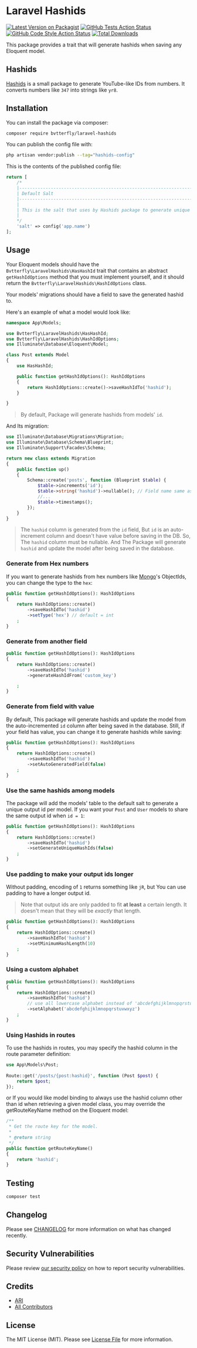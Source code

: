 # Laravel Hashids

[![Latest Version on Packagist](https://img.shields.io/packagist/v/bvtterfly/laravel-hashids.svg?style=flat-square)](https://packagist.org/packages/bvtterfly/laravel-hashids)
[![GitHub Tests Action Status](https://img.shields.io/github/workflow/status/bvtterfly/laravel-hashids/run-tests?label=tests)](https://github.com/bvtterfly/laravel-hashids/actions?query=workflow%3Arun-tests+branch%3Amain)
[![GitHub Code Style Action Status](https://img.shields.io/github/workflow/status/bvtterfly/laravel-hashids/Check%20&%20fix%20styling?label=code%20style)](https://github.com/bvtterfly/laravel-hashids/actions?query=workflow%3A"Check+%26+fix+styling"+branch%3Amain)
[![Total Downloads](https://img.shields.io/packagist/dt/bvtterfly/laravel-hashids.svg?style=flat-square)](https://packagist.org/packages/bvtterfly/laravel-hashids)

This package provides a trait that will generate hashids when saving any Eloquent model.
 
## Hashids

[Hashids](https://github.com/vinkla/hashids) is a small package to generate YouTube-like IDs from numbers. It converts numbers like `347` into strings like `yr8`.

## Installation

You can install the package via composer:

```bash
composer require bvtterfly/laravel-hashids
```

You can publish the config file with:

```bash
php artisan vendor:publish --tag="hashids-config"
```

This is the contents of the published config file:

```php
return [
    /*
    |--------------------------------------------------------------------------
    | Default Salt
    |--------------------------------------------------------------------------
    |
    | This is the salt that uses by Hashids package to generate unique id.
    |
    */
    'salt' => config('app.name')
];
```

## Usage

Your Eloquent models should have the ` Bvtterfly\LaravelHashids\HasHashId` trait that contains an abstract `getHashIdOptions` method that you must implement yourself, and it should return the `Bvtterfly\LaravelHashids\HashIdOptions` class.

Your models' migrations should have a field to save the generated hashid to.

Here's an example of what a model would look like:

```php
namespace App\Models;

use Bvtterfly\LaravelHashids\HasHashId;
use Bvtterfly\LaravelHashids\HashIdOptions;
use Illuminate\Database\Eloquent\Model;

class Post extends Model
{
    use HasHashId;

    public function getHashIdOptions(): HashIdOptions
    {
        return HashIdOptions::create()->saveHashIdTo('hashid');
    }

}
```
> By default, Package will generate hashids from models' `id`.

And Its migration: 

```php
use Illuminate\Database\Migrations\Migration;
use Illuminate\Database\Schema\Blueprint;
use Illuminate\Support\Facades\Schema;

return new class extends Migration
{
    public function up()
    {
        Schema::create('posts', function (Blueprint $table) {
            $table->increments('id');
            $table->string('hashid')->nullable(); // Field name same as your `saveHashIdTo`
            //...
            $table->timestamps();
        });
    }
}
```
> The `hashid` column is generated from the `id` field, But `id` is an auto-increment column and doesn't have value before saving in the DB. So, The `hashid` column must be nullable. And The Package will generate `hashid` and update the model after being saved in the database.

### Generate from Hex numbers

If you want to generate hashids from hex numbers like [Mongo](https://www.mongodb.com)'s ObjectIds, you can change the type to the `hex`:

```php
public function getHashIdOptions(): HashIdOptions
{
    return HashIdOptions::create()
        ->saveHashIdTo('hashid')
        ->setType('hex') // default = int
    ;
}
```

### Generate from another field
```php
public function getHashIdOptions(): HashIdOptions
{
    return HashIdOptions::create()
        ->saveHashIdTo('hashid')
        ->generateHashIdFrom('custom_key')

    ;
}
```

### Generate from field with value

By default, This package will generate hashids and update the model from the auto-incremented `id` column after being saved in the database. Still, if your field has value, you can change it to generate hashids while saving:

```php
public function getHashIdOptions(): HashIdOptions
{
    return HashIdOptions::create()
        ->saveHashIdTo('hashid')
        ->setAutoGeneratedField(false)
    ;
}
```

### Use the same hashids among models

The package will add the models' table to the default salt to generate a unique output id per model. If you want your `Post` and `User` models to share the same output id when `id = 1`:

```php
public function getHashIdOptions(): HashIdOptions
{
    return HashIdOptions::create()
        ->saveHashIdTo('hashid')
        ->setGenerateUniqueHashIds(false)
    ;
}
```

### Use padding to make your output ids longer

Without padding, encoding of `1` returns something like `jR`, but You can use padding to have a longer output id.

> Note that output ids are only padded to fit **at least** a certain length. It doesn't mean that they will be *exactly* that length.


```php
public function getHashIdOptions(): HashIdOptions
{
    return HashIdOptions::create()
        ->saveHashIdTo('hashid')
        ->setMinimumHashLength(10)
    ;
}
```

### Using a custom alphabet
```php
public function getHashIdOptions(): HashIdOptions
{
    return HashIdOptions::create()
        ->saveHashIdTo('hashid')
        // use all lowercase alphabet instead of 'abcdefghijklmnopqrstuvwxyzABCDEFGHIJKLMNOPQRSTUVWXYZ1234567890'
        ->setAlphabet('abcdefghijklmnopqrstuvwxyz') 
    ;
}
```

### Using Hashids in routes

To use the hashids in routes, you may specify the hashid column in the route parameter definition:

```php
use App\Models\Post;
 
Route::get('/posts/{post:hashid}', function (Post $post) {
    return $post;
});
```
or If you would like model binding to always use the hashid column other than id when retrieving a given model class, you may override the getRouteKeyName method on the Eloquent model:

```php
/**
 * Get the route key for the model.
 *
 * @return string
 */
public function getRouteKeyName()
{
    return 'hashid';
}
```


## Testing

```bash
composer test
```

## Changelog

Please see [CHANGELOG](CHANGELOG.md) for more information on what has changed recently.


## Security Vulnerabilities

Please review [our security policy](../../security/policy) on how to report security vulnerabilities.

## Credits

- [ARI](https://github.com/bvtterfly)
- [All Contributors](../../contributors)

## License

The MIT License (MIT). Please see [License File](LICENSE.md) for more information.
